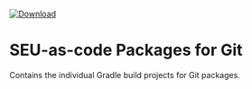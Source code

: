 [ ![Download](https://api.bintray.com/packages/seu-as-code/maven/git/images/download.svg) ](https://bintray.com/seu-as-code/maven/git/_latestVersion)

# SEU-as-code Packages for Git

Contains the individual Gradle build projects for Git packages.
